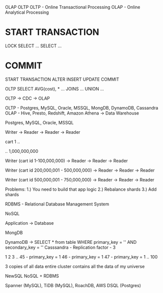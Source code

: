 OLAP OLTP
OLTP - Online Transactional Processing
OLAP - Online Analytical Processing

# START TRANSACTION

LOCK
SELECT ...
SELECT ...

# COMMIT

START TRANSACTION
ALTER
INSERT
UPDATE
COMMIT

OLTP
SELECT AVG(cost), \* ... JOINS ... UNION ...

OLTP -> CDC -> OLAP

OLTP - Postgres, MySQL, Oracle, MSSQL, MongDB, DynamoDB, Cassandra
OLAP - Hive, Presto, Redshift, Amazon Athena
-> Data Warehouse

Postgres, MySQL, Oracle, MSSQL

Writer -> Reader
-> Reader
-> Reader

cart
1
..

..
1,000,000,000

Writer (cart id 1-100,000,000) -> Reader
-> Reader
-> Reader

Writer (cart id 200,000,001 - 500,000,000) -> Reader
-> Reader
-> Reader

Writer (cart id 500,000,001 - 750,000,000) -> Reader
-> Reader
-> Reader

Problems:
1.) You need to build that app logic
2.) Rebalance shards
3.) Add shards

RDBMS - Relational Database Management System

NoSQL

Application -> Database

MongDB

DynamoDB -> SELECT \* from table WHERE primary_key = '' AND secondary_key = ''
Casssandra - Replication factor - 3

1
2
3
..
45 - primary_key = 1
46 - primary_key = 1
47 - primary_key = 1
..
100

3 copies of all data
entire cluster contains all the data of my universe

NewSQL
NoSQL + RDBMS

Spanner (MySQL), TiDB (MySQL), RoachDB, AWS DSQL (Postgres)
